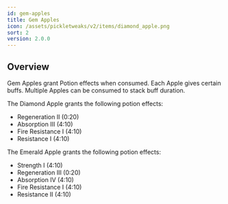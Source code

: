 ```yaml
---
id: gem-apples
title: Gem Apples
icon: /assets/pickletweaks/v2/items/diamond_apple.png
sort: 2
version: 2.0.0
---
```


## Overview

Gem Apples grant Potion effects when consumed. Each Apple gives certain buffs. Multiple Apples can be consumed to stack buff duration.

The Diamond Apple grants the following potion effects:

- Regeneration II (0:20) 
- Absorption III (4:10)
- Fire Resistance I (4:10)
- Resistance I (4:10)

The Emerald Apple grants the following potion effects:

- Strength I (4:10)
- Regeneration III (0:20) 
- Absorption IV (4:10)
- Fire Resistance I (4:10)
- Resistance II (4:10)
